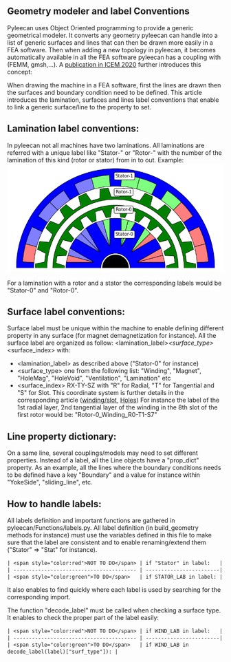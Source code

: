 Geometry modeler and label Conventions
--------------------------------------

Pyleecan uses Object Oriented programming to provide a generic geometrical modeler. It converts any geometry pyleecan can handle into a list of generic surfaces and lines that can then be drawn more easily in a FEA software. Then when adding a new topology in pyleecan, it becomes automatically available in all the FEA software pyleecan has a coupling with (FEMM, gmsh,...). A [publication in ICEM 2020](https://pyleecan.org/icem.2020.html) further introduces this concept:

When drawing the machine in a FEA software, first the lines are drawn then the surfaces and boundary condition need to be defined. This article introduces the lamination, surfaces and lines label conventions that enable to link a generic surface/line to the property to set.

Lamination label conventions:
-----------------------------
In pyleecan not all machines have two laminations. All laminations are referred with a unique label like "Stator-<id>" or "Rotor-<id>" with <id> the number of the lamination of this kind (rotor or stator) from in to out. Example:
![](_static/Lamination_label.png)
   
For a lamination with a rotor and a stator the corresponding labels would be "Stator-0" and "Rotor-0".

Surface label conventions:
--------------------------
Surface label must be unique within the machine to enable defining different property in any surface (for magnet demagnetization for instance). All the surface label are organized as follow: <lamination_label>_<surface_type>_<surface_index> with:
- <lamination_label> as described above ("Stator-0" for instance)
- <surface_type> one from the following list: "Winding", "Magnet", "HoleMag", "HoleVoid", "Ventilation", "Lamination" etc
- <surface_index> RX-TY-SZ with "R" for Radial, "T" for Tangential and "S" for Slot. This coordinate system is further details in the corresponding article ([winding/slot](https://pyleecan.org/winding.convention.html), [Holes](https://pyleecan.org/hole.convention.html))
For instance the label of the 1st radial layer, 2nd tangential layer of the winding in the 8th slot of the first rotor would be: "Rotor-0_Winding_R0-T1-S7"

Line property dictionary:
--------------------------
On a same line, several couplings/models may need to set different properties. Instead of a label, all the Line objects have a "prop_dict" property. As an example, all the lines where the boundary conditions needs to be defined have a key "Boundary" and a value for instance within "YokeSide", "sliding_line", etc.

How to handle labels:
---------------------
All labels definition and important functions are gathered in pyleecan/Functions/labels.py. All label definition (in build_geometry methods for instance) must use the variables defined in this file to make sure that the label are consistent and to enable renaming/extend them ("Stator" => "Stat" for instance).

    | <span style="color:red">NOT TO DO</span> | if "Stator" in label:   |
    | ---------------------------------------- | ------------------------|
    | <span style="color:green">TO DO</span>   | if STATOR_LAB in label: |

It also enables to find quickly where each label is used by searching for the corresponding import.

The function "decode_label" must be called when checking a surface type. It enables to check the proper part of the label easily:

    | <span style="color:red">NOT TO DO</span> | if WIND_LAB in label:   |
    | ---------------------------------------- | ------------------------|
    | <span style="color:green">TO DO</span>   | if WIND_LAB in decode_label(label)["surf_type"]): |